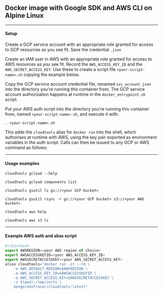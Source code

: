 ## Docker image with Google SDK and AWS CLI on Alpine Linux 
****
#### Setup

Create a GCP service account with an appropriate role granted for access to GCP resources as you see fit. Save the credential `.json`

Create an IAM user in AWS with an appropriate role granted for access to AWS resources as you see fit. Record the `AWS_ACCESS_KEY_ID` and the `AWS_SECRET_ACCESS_KEY`. Use these to create a script file `<your-script-name>.sh` copying the example below.

Copy the GCP service account credential file, renamed `svc_account.json` into the directory you're running this container from.
The GCP service account authorization happens at runtime in the `docker_entrypoint.sh` script.

Put your AWS auth script into the directory you're running this container from, named `<your-script-name>.sh`, 
and execute it with: 

```
. <your-script-name>.sh
```
This adds the `cloudtools` alias for `docker run` into the shell, which authorises at runtime with AWS, using the key pair exported as environment variables in the auth script. Calls can then be issued to any GCP or AWS command as follows:

****
#### Usage examples

```
cloudtools gcloud --help
```
```
cloudtools gcloud components list
```
```
cloudtools gsutil ls gs://<your GCP bucket>
```
```
cloudtools gsutil rsync -r gs://<your GCP bucket> s3://<your AWS bucket>
```
```
cloudtools aws help
```
```
cloudtools aws s3 ls 
```
****
#### Example AWS auth and alias script
```javascript
#!/bin/bash
export AWSREGION=<your AWS region of choice>
export AWSACCESSKEYID=<your AWS_ACCESS_KEY_ID>
export AWSSECRETACCESSKEY=<your AWS_SECRET_ACCESS_KEY>
alias cloudtools="docker run -it --rm \
    -e AWS_DEFAULT_REGION=$AWSREGION \
    -e AWS_ACCESS_KEY_ID=$AWSACCESSKEYID \
    -e AWS_SECRET_ACCESS_KEY=$AWSSECRETACCESSKEY \
    -v $(pwd):/tmp/certs \
    bengordonfraser/cloudtools:latest"
```

